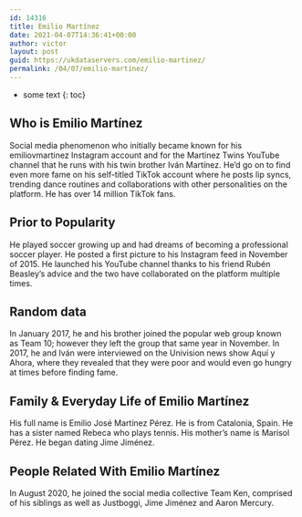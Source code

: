 ```yaml
---
id: 14316
title: Emilio Martínez
date: 2021-04-07T14:36:41+00:00
author: victor
layout: post
guid: https://ukdataservers.com/emilio-martinez/
permalink: /04/07/emilio-martinez/
---
```


* some text
{: toc}


## Who is Emilio Martínez



Social media phenomenon who initially became known for his emiliovmartinez Instagram account and for the Martinez Twins YouTube channel that he runs with his twin brother Iván Martínez. He&#8217;d go on to find even more fame on his self-titled TikTok account where he posts lip syncs, trending dance routines and collaborations with other personalities on the platform. He has over 14 million TikTok fans. 

                
                
                
## Prior to Popularity



He played soccer growing up and had dreams of becoming a professional soccer player. He posted a first picture to his Instagram feed in November of 2015. He launched his YouTube channel thanks to his friend Rubén Beasley&#8217;s advice and the two have collaborated on the platform multiple times. 

                
                
                
## Random data



In January 2017, he and his brother joined the popular web group known as Team 10; however they left the group that same year in November. In 2017, he and Iván were interviewed on the Univision news show Aquí y Ahora, where they revealed that they were poor and would even go hungry at times before finding fame. 

                
                
                
## Family & Everyday Life of Emilio Martínez



His full name is Emilio José Martínez Pérez. He is from Catalonia, Spain. He has a sister named Rebeca who plays tennis. His mother&#8217;s name is Marisol Pérez. He began dating Jime Jiménez. 

                
                
                
## People Related With Emilio Martínez



In August 2020, he joined the social media collective Team Ken, comprised of his siblings as well as Justboggi, Jime Jiménez and Aaron Mercury.

                
              
            
          
          
          